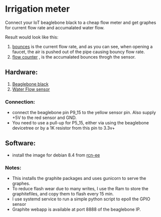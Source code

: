 # Irrigation meter

Connect your IoT beaglebone black to a cheap flow meter and get graphes for current flow rate and accumalated water flow.<br/>

Result would look like this:</br>
1. [bounces](https://github.com/nivw/irrigation_meter/blob/master/demo_graphes/water.flow.bounces.open.faucet.png) is the current flow rate, and as you can see, when opening a faucet, the air is pushed out of the pipe causing bouncy flow rate.</br>
2. [flow counter](https://github.com/nivw/irrigation_meter/blob/master/demo_graphes/water.flow.count.png) , is the accumalated bounces throgh the sensor.</br>

## Hardware:
1. [Beaglebone black](https://beagleboard.org/black)</br>
2. [Water Flow sensor](http://www.seeedstudio.com/wiki/G3/4_Water_Flow_sensor)</br>

### Connection:<br/>
- connect the beaglebone pin P9_15 to the yellow sensor pin. Also supply +5V to the red sensor and GND.
- You need to use a pull-up for P5_15, either via using the beaglebone devicetree or by a 1K resistor from this pin to 3.3v+

## Software:
- install the image for debian 8.4 from [rcn-ee](http://beagleboard.org/latest-images)

### Notes:
- This installs the graphite packages and uses gunicorn to serve the graphes.
- To reduce flash wear due to many writes, I use the Ram to store the graphitefiles, and copy them to flash every 15 min.
- I use systemd service to run a simple python script to epoll the GPIO sensor
- Graphite webapp is available at port 8888 of the beaglebone IP.
	    